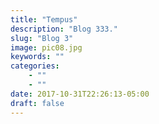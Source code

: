 ```yaml
---
title: "Tempus"
description: "Blog 333."
slug: "Blog 3"
image: pic08.jpg
keywords: ""
categories: 
    - ""
    - ""
date: 2017-10-31T22:26:13-05:00
draft: false
---
```

